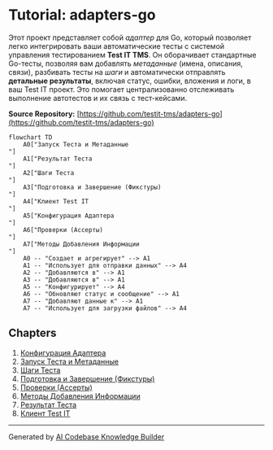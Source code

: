 # Tutorial: adapters-go

Этот проект представляет собой *адаптер* для Go, который позволяет легко интегрировать ваши автоматические тесты с системой управления тестированием **Test IT TMS**.
Он оборачивает стандартные Go-тесты, позволяя вам добавлять *метаданные* (имена, описания, связи), разбивать тесты на *шаги* и автоматически отправлять **детальные результаты**, включая статус, ошибки, вложения и логи, в ваш Test IT проект.
Это помогает централизованно отслеживать выполнение автотестов и их связь с тест-кейсами.


**Source Repository:** [https://github.com/testit-tms/adapters-go](https://github.com/testit-tms/adapters-go)

```mermaid
flowchart TD
    A0["Запуск Теста и Метаданные
"]
    A1["Результат Теста
"]
    A2["Шаги Теста
"]
    A3["Подготовка и Завершение (Фикстуры)
"]
    A4["Клиент Test IT
"]
    A5["Конфигурация Адаптера
"]
    A6["Проверки (Ассерты)
"]
    A7["Методы Добавления Информации
"]
    A0 -- "Создает и агрегирует" --> A1
    A1 -- "Использует для отправки данных" --> A4
    A2 -- "Добавляются в" --> A1
    A3 -- "Добавляются в" --> A1
    A5 -- "Конфигурирует" --> A4
    A6 -- "Обновляют статус и сообщение" --> A1
    A7 -- "Добавляют данные к" --> A1
    A7 -- "Использует для загрузки файлов" --> A4
```

## Chapters

1. [Конфигурация Адаптера
](01_конфигурация_адаптера_.md)
2. [Запуск Теста и Метаданные
](02_запуск_теста_и_метаданные_.md)
3. [Шаги Теста
](03_шаги_теста_.md)
4. [Подготовка и Завершение (Фикстуры)
](04_подготовка_и_завершение__фикстуры__.md)
5. [Проверки (Ассерты)
](05_проверки__ассерты__.md)
6. [Методы Добавления Информации
](06_методы_добавления_информации_.md)
7. [Результат Теста
](07_результат_теста_.md)
8. [Клиент Test IT
](08_клиент_test_it_.md)


---

Generated by [AI Codebase Knowledge Builder](https://github.com/The-Pocket/Tutorial-Codebase-Knowledge)